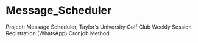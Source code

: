 # Message_Scheduler
Project: Message Scheduler, Taylor’s University Golf Club Weekly Session Registration (WhatsApp) Cronjob Method
